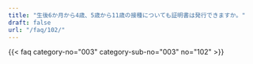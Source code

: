 ```yaml
---
title: "生後6か月から4歳、5歳から11歳の接種についても証明書は発行できますか。"
draft: false
url: "/faq/102/"
---
```


{{< faq category-no="003" category-sub-no="003" no="102" >}}
